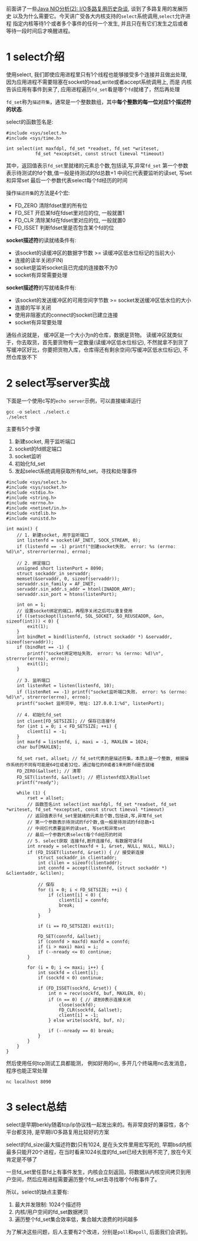 前面讲了一些[Java NIO分析(2): I/O多路复用历史杂谈](http://sound2gd.wang/2018/06/17/Java-NIO%E5%88%86%E6%9E%90-2-I-O%E5%A4%9A%E8%B7%AF%E5%A4%8D%E7%94%A8%E5%8E%86%E5%8F%B2%E6%9D%82%E8%B0%88/), 谈到了多路复用的发展历史 以及为什么需要它。今天讲广受各大内核支持的`select`系统调用,`select`允许进程 指定内核等待1个或者多个事件的任何一个发生, 并且只在有它们发生之后或者等待一段时间后才唤醒进程。 



# 1 select介绍

使用select, 我们即使应用进程里只有1个线程也能够接受多个连接并且做出处理,
因为应用进程不需要阻塞在socket的read,write或者accept系统调用上, 而是
内核告诉应用有事件到来了, 应用进程遍历`fd_set`看是哪个`fd`就绪了，然后再处理

`fd_set`称为`描述符集`，通常是一个整数数组，其中**每个整数的每一位对应1个描述符的状态**.

select的函数签名是:

```
#include <sys/select.h>
#include <sys/time.h>

int select(int maxfdpl, fd_set *readset, fd_set *writeset,
           fd_set *exceptset, const struct timeval *timeout)
```

其中，返回值表示`fd_set`里就绪的元素总个数,包括读,写,异常`fd_set`
第一个参数表示待测试的fd个数,值一般是待测试的fd总数+1
中间仨代表要监听的读set, 写set和异常set
最后一个参数代表select每个fd经历的时间

操作`描述符集`的方法是4个宏:

- FD_ZERO 清除fdset里的所有位
- FD_SET 开启某fd在fdset里对应的位, 一般就置1
- FD_CLR 清除某fd在fdset里对应的位, 一般就置0
- FD_ISSET 判断fdset里是否包含某个fd的位

**socket描述符**的读就绪条件有:

- 该socket的读缓冲区的数据字节数 >= 读缓冲区低水位标记的当前大小
- 连接的读半关闭(FIN)
- socket是监听socket且已完成的连接数不为0
- socket有异常需要处理

**socket描述符**的写就绪条件有:

- 该socket的发送缓冲区的可用空间字节数 >= socket发送缓冲区低水位的大小
- 连接的写半关闭
- 使用非阻塞式的connect的socket已建立连接
- socket有异常要处理

通俗点说就是， 缓冲区是一个大小为n的仓库，数据是货物。
读缓冲区就类似于，你去取货，首先要货物有一定数量(读缓冲区低水位标记), 不然就拿不到货了
写缓冲区好比，你要把货物入库，仓库得还有剩余空间(写缓冲区低水位标记), 不然仓库放不下

# 2 select写server实战

下面是一个使用c写的`echo server`示例，可以直接编译运行

```
gcc -o select ./select.c
./select
```

主要有5个步骤

1. 新建socket, 用于监听端口
2. socket的fd绑定端口
3. socket监听
4. 初始化fd_set
5. 发起select系统调用获取所有fd_set，寻找和处理事件

```
#include <sys/select.h>
#include <sys/socket.h>
#include <stdio.h>
#include <string.h>
#include <errno.h>
#include <netinet/in.h>
#include <stdlib.h>
#include <unistd.h>

int main() {
    // 1. 新建socket, 用于监听端口
    int listenfd = socket(AF_INET, SOCK_STREAM, 0);
    if (listenfd == -1) printf("创建socket失败， error: %s (errno: %d)\n", strerror(errno), errno);

    // 2. 绑定端口
    unsigned short listenPort = 8090;
    struct sockaddr_in servaddr;
    memset(&servaddr, 0, sizeof(servaddr));
    servaddr.sin_family = AF_INET;
    servaddr.sin_addr.s_addr = htonl(INADDR_ANY);
    servaddr.sin_port = htons(listenPort);

    int on = 1;
    // 设置socket绑定的端口，再程序关闭之后可以重复使用
    if ((setsockopt(listenfd, SOL_SOCKET, SO_REUSEADDR, &on, sizeof(int))) < 0) {
        exit(1);
    }
    int bindRet = bind(listenfd, (struct sockaddr *) &servaddr, sizeof(servaddr));
    if (bindRet == -1) {
        printf("socket绑定地址失败， error: %s (errno: %d)\n", strerror(errno), errno);
        exit(1);
    }

    // 3. 监听端口
    int listenRet = listen(listenfd, 10);
    if (listenRet == -1) printf("socket监听端口失败， error: %s (errno: %d)\n", strerror(errno), errno);
    printf("socket 监听完毕, 地址: 127.0.0.1:%d", listenPort);

    // 4. 初始化fd_set
    int client[FD_SETSIZE]; // 保存已连接fd
    for (int i = 0; i < FD_SETSIZE; ++i) {
        client[i] = -1;
    }
    int maxfd = listenfd, i, maxi = -1, MAXLEN = 1024;
    char buf[MAXLEN];

    fd_set rset, allset; // fd_set代表的是描述符集，本质上是一个整数, 根据操作系统的不同有可能是64位或者32位，通过每位的0或者1来判断fd是否就绪
    FD_ZERO(&allset); // 清零
    FD_SET(listenfd, &allset); // 把listenfd加入到allset
    printf("ready");

    while (1) {
        rset = allset;
        // 函数签名int select(int maxfdpl, fd_set *readset, fd_set *writeset, fd_set *exceptset, const struct timeval *timeout)
        // 返回值表示fd_set里就绪的元素总个数,包括读,写,异常fd_set
        // 第一个参数表示待测试的fd个数,值一般是待测试的fd总数+1
        // 中间仨代表要监听的读set, 写set和异常set
        // 最后一个参数代表select每个fd经历的时间
        // 5. select获取 连接fd,断开连接fd, 有数据可读fd
        int nready = select(maxfd + 1, &rset, NULL, NULL, NULL);
        if (FD_ISSET(listenfd, &rset)) { // 接受新连接
            struct sockaddr_in clientaddr;
            int clilen = sizeof(clientaddr);
            int connfd = accept(listenfd, (struct sockaddr *) &clientaddr, &clilen);

            // 保存
            for (i = 0; i < FD_SETSIZE; ++i) {
                if (client[i] < 0) {
                    client[i] = connfd;
                    break;
                }
            }

            if (i == FD_SETSIZE) exit(1);

            FD_SET(connfd, &allset);
            if (connfd > maxfd) maxfd = connfd;
            if (i > maxi) maxi = i;
            if (--nready <= 0) continue;
        }

        for (i = 0; i <= maxi; i++) {
            int sockfd = client[i];
            if (sockfd < 0) continue;

            if (FD_ISSET(sockfd, &rset)) {
                int n = recv(sockfd, buf, MAXLEN, 0);
                if (n == 0) { // 读到0表示连接关闭
                    close(sockfd);
                    FD_CLR(sockfd, &allset);
                    client[i] = -1;
                } else write(sockfd, buf, n);

                if (--nready == 0) break;
            }
        }
    }
}
```

然后使用任何tcp测试工具都能测， 例如好用的`nc`, 多开几个终端用nc去发消息，程序也能正常处理

```
nc localhost 8090
```

# 3 select总结

select是早期berkly随着tcp/ip协议栈一起发出来的。有非常良好的兼容性，各个平台都支持,
是早期I/O多路复用比较好的方案

select的fd_size(最大描述符数)只有1024, 是在头文件里用宏写死的,
早期bsd内核最多只能开20个进程，在当时看来1024长度的fd_set已经大到用不完了, 放在今天肯定是不够了

一旦fd_set里任意fd上有事件发生，内核会立刻返回，将数据从内核空间拷贝到用户空间，然后应用进程需要遍历整个fd_set去寻找哪个fd有事件了。

所以，select的缺点主要有:

1. 最大并发限制: 1024个描述符
2. 内核/用户空间的fd_set数据拷贝
3. 遍历整个fd_set集合效率低，集合越大浪费的时间越多

为了解决这些问题，后人主要有2个改进，分别是`poll`和`epoll`, 后面我们会讲到。